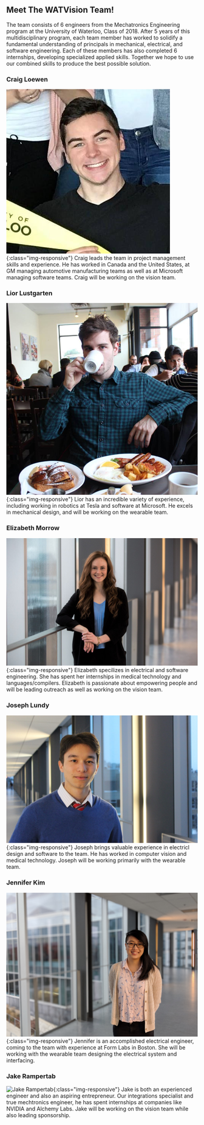 
## Meet The WATVision Team!

The team consists of 6 engineers from the Mechatronics Engineering program at the University of Waterloo, Class of 2018. After 5 years of this multidisciplinary program, each team member has worked to solidify a fundamental understanding of principals in mechanical, electrical, and software engineering. Each of these members has also completed 6 internships, developing specialized applied skills. Together we hope to use our combined skills to produce the best possible solution.

### Craig Loewen
![CraigLoewenPicture](/img/meet-the-team/craig.jpg){:class="img-responsive"}
Craig leads the team in project management skills and experience. He has worked in Canada and the United States, at GM managing automotive manufacturing teams as well as at Microsoft managing software teams. Craig will be working on the vision team.

### Lior Lustgarten
![Lior Lustgarten Photo](/img/meet-the-team/lior.jpg){:class="img-responsive"}
Lior has an incredible variety of experience, including working in robotics at Tesla and software at Microsoft. He excels in mechanical design, and will be working on the wearable team.

### Elizabeth Morrow
![Elizabeth Morrow Photo](/img/meet-the-team/elizabeth.jpg){:class="img-responsive"}
Elizabeth specilizes in electrical and software engineering. She has spent her internships in medical technology and languages/compilers. Elizabeth is passionate about empowering people and will be leading outreach as well as working on the vision team.

### Joseph Lundy
![Joseph Lundy Photo](/img/meet-the-team/joseph.jpg){:class="img-responsive"}
Joseph brings valuable experience in electricl design and software to the team. He has worked in computer vision and medical technology. Joseph will be working primarily with the wearable team.

### Jennifer Kim
![Jennifer Kim Photo](/img/meet-the-team/jennifer.jpg){:class="img-responsive"}
Jennifer is an accomplished electrical engineer, coming to the team with experience at Form Labs in Boston. She will be working with the wearable team designing the electrical system and interfacing.

### Jake Rampertab
![Jake Rampertab](/img/meet-the-team/jake.jpg){:class="img-responsive"}
Jake is both an experienced engineer and also an aspiring entrepreneur. Our integrations specialist and true mechtronics engineer, he has spent internships at companies like NVIDIA and Alchemy Labs. Jake will be working on the vision team while also leading sponsorship. 
